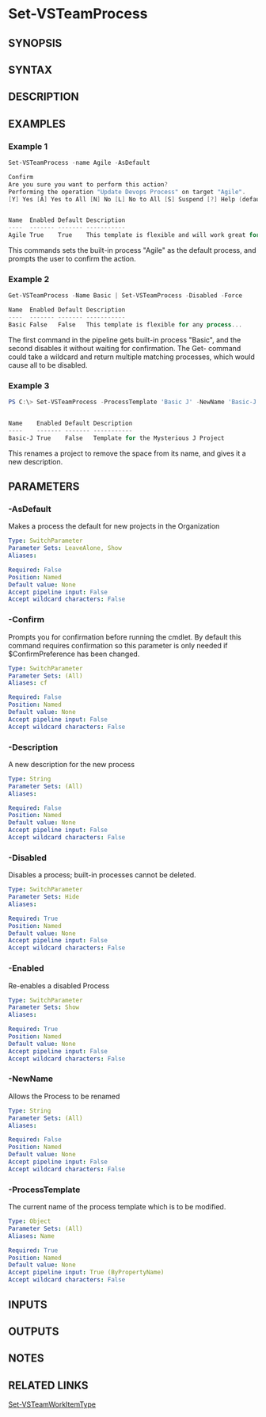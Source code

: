 <!-- #include "./common/header.md" -->

# Set-VSTeamProcess

## SYNOPSIS

<!-- #include "./synopsis/Set-VSTeamProcess.md" -->

## SYNTAX

## DESCRIPTION

<!-- #include "./synopsis/Set-VSTeamProcess.md" -->

## EXAMPLES

### Example 1

```PowerShell
Set-VSTeamProcess -name Agile -AsDefault

Confirm
Are you sure you want to perform this action?
Performing the operation "Update Devops Process" on target "Agile".
[Y] Yes [A] Yes to All [N] No [L] No to All [S] Suspend [?] Help (default is "Yes"): y


Name  Enabled Default Description
----  ------- ------- -----------
Agile True    True    This template is flexible and will work great for most teams...
```

This commands sets the built-in process "Agile" as the default process, and prompts the user to confirm the action.

### Example 2

```PowerShell
Get-VSTeamProcess -Name Basic | Set-VSTeamProcess -Disabled -Force

Name  Enabled Default Description
----  ------- ------- -----------
Basic False   False   This template is flexible for any process...
```

The first command in the pipeline gets built-in process "Basic", and the second disables it without waiting for confirmation. 
The Get- command could take a wildcard and return multiple matching processes, which would cause all to be disabled.

### Example 3

```PowerShell
PS C:\> Set-VSTeamProcess -ProcessTemplate 'Basic J' -NewName 'Basic-J' -Description 'Template for the Mysterious J Project' -Force


Name    Enabled Default Description
----    ------- ------- -----------
Basic-J True    False   Template for the Mysterious J Project
```

This renames a project to remove the space from its name, and gives it a new description.

## PARAMETERS

### -AsDefault

Makes a process the default for new projects in the Organization

```yaml
Type: SwitchParameter
Parameter Sets: LeaveAlone, Show
Aliases:

Required: False
Position: Named
Default value: None
Accept pipeline input: False
Accept wildcard characters: False
```

### -Confirm
Prompts you for confirmation before running the cmdlet. By default this command requires confirmation so this parameter is only needed if $ConfirmPreference has been changed. 

```yaml
Type: SwitchParameter
Parameter Sets: (All)
Aliases: cf

Required: False
Position: Named
Default value: None
Accept pipeline input: False
Accept wildcard characters: False
```
### -Description

A new description for the new process

```yaml
Type: String
Parameter Sets: (All)
Aliases:

Required: False
Position: Named
Default value: None
Accept pipeline input: False
Accept wildcard characters: False
```

### -Disabled

Disables a process; built-in processes cannot be deleted.

```yaml
Type: SwitchParameter
Parameter Sets: Hide
Aliases:

Required: True
Position: Named
Default value: None
Accept pipeline input: False
Accept wildcard characters: False
```

### -Enabled

Re-enables a disabled Process

```yaml
Type: SwitchParameter
Parameter Sets: Show
Aliases:

Required: True
Position: Named
Default value: None
Accept pipeline input: False
Accept wildcard characters: False
```

<!-- #include "./params/force.md" -->

### -NewName

Allows the Process to be renamed

```yaml
Type: String
Parameter Sets: (All)
Aliases:

Required: False
Position: Named
Default value: None
Accept pipeline input: False
Accept wildcard characters: False
```

### -ProcessTemplate
The current name of the process template which is to be modified. 

```yaml
Type: Object
Parameter Sets: (All)
Aliases: Name

Required: True
Position: Named
Default value: None
Accept pipeline input: True (ByPropertyName)
Accept wildcard characters: False
```

<!-- #include "./params/whatif.md" -->

## INPUTS

## OUTPUTS

## NOTES

<!-- #include "./common/prerequisites.md" -->

## RELATED LINKS

<!-- #include "./common/related.md" -->

[Set-VSTeamWorkItemType](Set-VSTeamWorkItemType.md)
